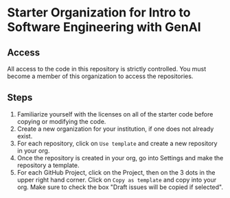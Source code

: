 # Starter Organization for Intro to Software Engineering with GenAI

## Access

All access to the code in this repository is strictly controlled. You must become a 
member of this organization to access the repositories.

## Steps

1. Familiarize yourself with the licenses on all of the starter code before copying or modifying the code.
2. Create a new organization for your institution, if one does not already exist.
3. For each repository, click on `Use template` and create a new repository in your org.
4. Once the repository is created in your org, go into Settings and make the repository a template.
5. For each GitHub Project, click on the Project, then on the 3 dots in the upper right hand corner. Click on `Copy as template` and copy into your org. Make sure to check the box "Draft issues will be copied if selected".
